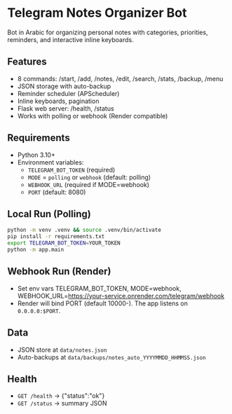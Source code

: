 # Telegram Notes Organizer Bot

Bot in Arabic for organizing personal notes with categories, priorities, reminders, and interactive inline keyboards.

## Features
- 8 commands: /start, /add, /notes, /edit, /search, /stats, /backup, /menu
- JSON storage with auto-backup
- Reminder scheduler (APScheduler)
- Inline keyboards, pagination
- Flask web server: /health, /status
- Works with polling or webhook (Render compatible)

## Requirements
- Python 3.10+
- Environment variables:
  - `TELEGRAM_BOT_TOKEN` (required)
  - `MODE` = `polling` or `webhook` (default: polling)
  - `WEBHOOK_URL` (required if MODE=webhook)
  - `PORT` (default: 8080)

## Local Run (Polling)
```bash
python -m venv .venv && source .venv/bin/activate
pip install -r requirements.txt
export TELEGRAM_BOT_TOKEN=YOUR_TOKEN
python -m app.main
```

## Webhook Run (Render)
- Set env vars TELEGRAM_BOT_TOKEN, MODE=webhook, WEBHOOK_URL=https://your-service.onrender.com/telegram/webhook
- Render will bind PORT (default 10000-). The app listens on `0.0.0.0:$PORT`.

## Data
- JSON store at `data/notes.json`
- Auto-backups at `data/backups/notes_auto_YYYYMMDD_HHMMSS.json`

## Health
- `GET /health` -> {"status":"ok"}
- `GET /status` -> summary JSON
